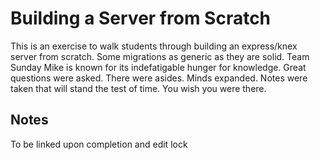 # Building a Server from Scratch

This is an exercise to walk students through building an express/knex server from scratch. Some migrations as generic as they are solid. Team Sunday Mike is known for its indefatigable hunger for knowledge. Great questions were asked. There were asides. Minds expanded. Notes were taken that will stand the test of time. You wish you were there.

## Notes

To be linked upon completion and edit lock

